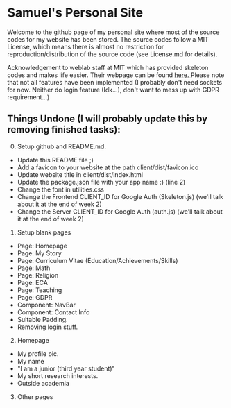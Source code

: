 # Samuel's Personal Site

Welcome to the github page of my personal site where most of the source codes for my website has been stored. The source codes follow a MIT License, which means there is almost no restriction for reproduction/distribution of the source code (see License.md for details).

Acknowledgement to weblab staff at MIT which has provided skeleton codes and makes life easier. Their webpage can be found <a href="https://weblab.mit.edu/"> here. </a> Please note that not all features have been implemented (I probably don't need sockets for now. Neither do login feature (Idk...), don't want to mess up with GDPR requirement...)


## Things Undone (I will probably update this by removing finished tasks):
0. Setup github and README.md.
- Update this README file ;)
- Add a favicon to your website at the path client/dist/favicon.ico
- Update website title in client/dist/index.html
- Update the package.json file with your app name :) (line 2)
- Change the font in utilities.css
- Change the Frontend CLIENT_ID for Google Auth (Skeleton.js) (we'll talk about it at the end of week 2)
- Change the Server CLIENT_ID for Google Auth (auth.js) (we'll talk about it at the end of week 2)

1. Setup blank pages
- Page: Homepage
- Page: My Story
- Page: Curriculum Vitae (Education/Achievements/Skills)
- Page: Math
- Page: Religion
- Page: ECA
- Page: Teaching
- Page: GDPR
- Component: NavBar
- Component: Contact Info
- Suitable Padding.
- Removing login stuff.

2. Homepage
- My profile pic.
- My name
- "I am a junior (third year student)"
- My short research interests.
- Outside academia

3. Other pages
